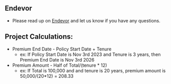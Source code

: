 ## Endevor
- Please read up on [Endevor](https://www.ibmmainframer.com/mainframe-tool/endevor-tutorial/) and let us know if you have any questions.

## Project Calculations:
- Premium End Date - Policy Start Date + Tenure
    - ex: If Policy Start Date is Nov 3rd 2023 and Tenure is 3 years, then Premium End Date is Nov 3rd 2026
- Premium Amount - Half of Total/(tenure * 12)
    - ex: If Total is 100,000 and and tenure is 20 years, premium amount is 50,000/(20*12) = 208.33

    